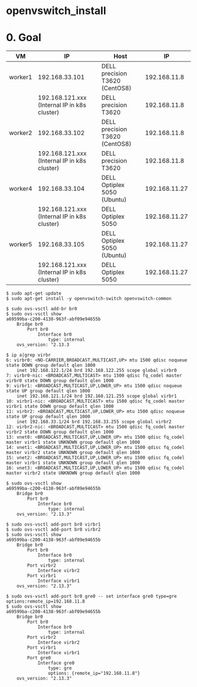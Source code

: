 # openvswitch_install

# 0. Goal

| VM | IP | Host | IP |
| --- | --- | --- | --- |
| worker1 | 192.168.33.101 | DELL precision T3620 (CentOS8) | 192.168.11.8 |
|         | 192.168.121.xxx (Internal IP in k8s cluster)| DELL precision T3620 | 192.168.11.8 |
| worker2 | 192.168.33.102 | DELL precision T3620 (CentOS8) | 192.168.11.8 |
|         | 192.168.121.xxx (Internal IP in k8s cluster)| DELL precision T3620 | 192.168.11.8 |
| worker4 | 192.168.33.104 | DELL Optiplex 5050 (Ubuntu)| 192.168.11.27 |
|         | 192.168.121.xxx (Internal IP in k8s cluster)| DELL Optiplex 5050 | 192.168.11.27 |
| worker5 | 192.168.33.105 | DELL Optiplex 5050 (Ubuntu)| 192.168.11.27 |
|         | 192.168.121.xxx (Internal IP in k8s cluster)| DELL Optiplex 5050 | 192.168.11.27 |


```
$ sudo apt-get update
$ sudo apt-get install -y openvswitch-switch openvswitch-common

$ sudo ovs-vsctl add-br br0
$ sudo ovs-vsctl show
a69599ba-c200-4138-963f-abf09e94655b
    Bridge br0
        Port br0
            Interface br0
                type: internal
    ovs_version: "2.13.3
    
$ ip a|grep virbr
6: virbr0: <NO-CARRIER,BROADCAST,MULTICAST,UP> mtu 1500 qdisc noqueue state DOWN group default qlen 1000
    inet 192.168.122.1/24 brd 192.168.122.255 scope global virbr0
7: virbr0-nic: <BROADCAST,MULTICAST> mtu 1500 qdisc fq_codel master virbr0 state DOWN group default qlen 1000
9: virbr1: <BROADCAST,MULTICAST,UP,LOWER_UP> mtu 1500 qdisc noqueue state UP group default qlen 1000
    inet 192.168.121.1/24 brd 192.168.121.255 scope global virbr1
10: virbr1-nic: <BROADCAST,MULTICAST> mtu 1500 qdisc fq_codel master virbr1 state DOWN group default qlen 1000
11: virbr2: <BROADCAST,MULTICAST,UP,LOWER_UP> mtu 1500 qdisc noqueue state UP group default qlen 1000
    inet 192.168.33.1/24 brd 192.168.33.255 scope global virbr2
12: virbr2-nic: <BROADCAST,MULTICAST> mtu 1500 qdisc fq_codel master virbr2 state DOWN group default qlen 1000
13: vnet0: <BROADCAST,MULTICAST,UP,LOWER_UP> mtu 1500 qdisc fq_codel master virbr1 state UNKNOWN group default qlen 1000
14: vnet1: <BROADCAST,MULTICAST,UP,LOWER_UP> mtu 1500 qdisc fq_codel master virbr2 state UNKNOWN group default qlen 1000
15: vnet2: <BROADCAST,MULTICAST,UP,LOWER_UP> mtu 1500 qdisc fq_codel master virbr1 state UNKNOWN group default qlen 1000
16: vnet3: <BROADCAST,MULTICAST,UP,LOWER_UP> mtu 1500 qdisc fq_codel master virbr2 state UNKNOWN group default qlen 1000

$ sudo ovs-vsctl show
a69599ba-c200-4138-963f-abf09e94655b
    Bridge br0
        Port br0
            Interface br0
                type: internal
    ovs_version: "2.13.3"

$ sudo ovs-vsctl add-port br0 virbr1
$ sudo ovs-vsctl add-port br0 virbr2
$ sudo ovs-vsctl show
a69599ba-c200-4138-963f-abf09e94655b
    Bridge br0
        Port br0
            Interface br0
                type: internal
        Port virbr2
            Interface virbr2
        Port virbr1
            Interface virbr1
    ovs_version: "2.13.3"

$ sudo ovs-vsctl add-port br0 gre0 -- set interface gre0 type=gre options:remote_ip=192.168.11.8
$ sudo ovs-vsctl show
a69599ba-c200-4138-963f-abf09e94655b
    Bridge br0
        Port br0
            Interface br0
                type: internal
        Port virbr2
            Interface virbr2
        Port virbr1
            Interface virbr1
        Port gre0
            Interface gre0
                type: gre
                options: {remote_ip="192.168.11.8"}
    ovs_version: "2.13.3"
```

